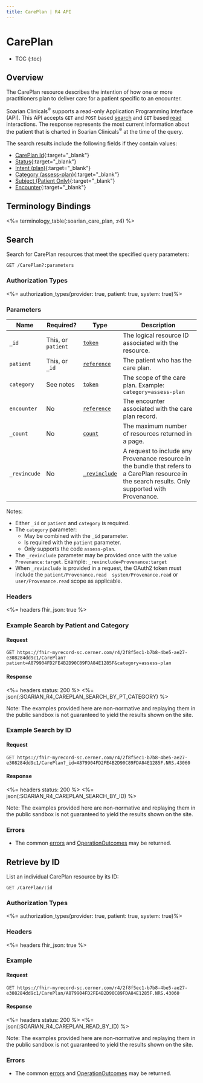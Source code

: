 ```yaml
---
title: CarePlan | R4 API
---
```


# CarePlan

* TOC
{:toc}

## Overview

The CarePlan resource describes the intention of how one or more practitioners plan to deliver care for a patient specific to an encounter.

Soarian Clinicals<sup>®</sup> supports a read-only Application Programming Interface (API). This API accepts `GET` and `POST` based [search] and `GET` based [read] interactions. The response represents the most current information about the patient that is charted in Soarian Clinicals<sup>®</sup> at the time of the query. 

The search results include the following fields if they contain values:

* [CarePlan Id](https://hl7.org/fhir/r4/resource-definitions.html#Resource.id){:target="_blank"}
* [Status](https://hl7.org/fhir/r4/careplan-definitions.html#CarePlan.status){:target="_blank"}
* [Intent (plan)](https://hl7.org/fhir/r4/careplan-definitions.html#CarePlan.intent){:target="_blank"}
* [Category (assess-plan)](https://hl7.org/fhir/r4/careplan-definitions.html#CarePlan.category){:target="_blank"}
* [Subject (Patient Only)](https://hl7.org/fhir/r4/careplan-definitions.html#CarePlan.subject){:target="_blank"}
* [Encounter](https://hl7.org/fhir/r4/careplan-definitions.html#CarePlan.encounter){:target="_blank"}


## Terminology Bindings

<%= terminology_table(:soarian_care_plan, :r4) %>

## Search

Search for CarePlan resources that meet the specified query parameters:

	GET /CarePlan?:parameters

### Authorization Types

<%= authorization_types(provider: true, patient: true, system: true)%>

### Parameters

 Name         | Required?        	| Type          | Description
--------------|---------------------|---------------|--------------
 `_id`        | This, or `patient`  | [`token`]     | The logical resource ID associated with the resource.
 `patient`    | This, or `_id`      | [`reference`] | The patient who has the care plan. 
 `category`   | See notes           | [`token`]     | The scope of the care plan. Example: `category=assess-plan`
 `encounter`  | No                  | [`reference`] | The encounter associated with the care plan record. 
 `_count`     | No                  | [`count`]     | The maximum number of resources returned in a page.
 `_revincude` | No                  | [`_revinclude`]| A request to include any Provenance resource in the bundle that refers to a CarePlan resource in the search results. Only supported with Provenance.

 Notes:

*	Either `_id` or `patient` and `category` is required.
*	The `category` parameter:
	*	May be combined with the `_id` parameter.
	*	Is required with the `patient` parameter.
	*	Only supports the code `assess-plan`.
* The `_revinclude` parameter may be provided once with the value `Provenance:target`. Example: `_revinclude=Provenance:target`
* When `_revinclude` is provided in a request, the OAuth2 token must include the `patient/Provenance.read  system/Provenance.read`  or  `user/Provenance.read` scope as applicable.

### Headers

<%= headers fhir_json: true %>

### Example Search by Patient and Category

#### Request

	GET https://fhir-myrecord-sc.cerner.com/r4/2f8f5ec1-b7b8-4be5-ae27-e308284dd9c1/CarePlan?patient=A879904FD2FE4B2D90C89FDA84E1285F&category=assess-plan

#### Response

<%= headers status: 200 %>
<%= json(:SOARIAN_R4_CAREPLAN_SEARCH_BY_PT_CATEGORY) %>

Note: The examples provided here are non-normative and replaying them in the public sandbox is not guaranteed to yield the results shown on the site.

### Example Search by ID

#### Request

	GET https://fhir-myrecord-sc.cerner.com/r4/2f8f5ec1-b7b8-4be5-ae27-e308284dd9c1/CarePlan?_id=A879904FD2FE4B2D90C89FDA84E1285F.NRS.43060

#### Response

<%= headers status: 200 %>
<%= json(:SOARIAN_R4_CAREPLAN_SEARCH_BY_ID) %>

Note: The examples provided here are non-normative and replaying them in the public sandbox is not guaranteed to yield the results shown on the site.

### Errors

*	The common [errors](#errors) and [OperationOutcomes] may be returned.

## Retrieve by ID	

List an individual CarePlan resource by its ID:

	GET /CarePlan/:id

### Authorization Types

<%= authorization_types(provider: true, patient: true, system: true)%>


### Headers

<%= headers fhir_json: true %>

### Example

#### Request

	GET https://fhir-myrecord-sc.cerner.com/r4/2f8f5ec1-b7b8-4be5-ae27-e308284dd9c1/CarePlan/A879904FD2FE4B2D90C89FDA84E1285F.NRS.43060

#### Response

<%= headers status: 200 %>
<%= json(:SOARIAN_R4_CAREPLAN_READ_BY_ID) %>

Note: The examples provided here are non-normative and replaying them in the public sandbox is not guaranteed to yield the results shown on the site.

### Errors

*   The common [errors] and [OperationOutcomes] may be returned.

[search]: https://www.hl7.org/fhir/http.html#search
[read]: https://www.hl7.org/fhir/http.html#read
[`token`]: https://hl7.org/fhir/R4/search.html#token
[`reference`]: https://hl7.org/fhir/r4/search.html#reference
[`count`]: https://hl7.org/fhir/r4/search.html#count
[`_revinclude`]: https://www.hl7.org/fhir/search.html#revinclude
[errors]: ../../#client-errors
[OperationOutcomes]: https://hl7.org/fhir/R4/operationoutcome.html





